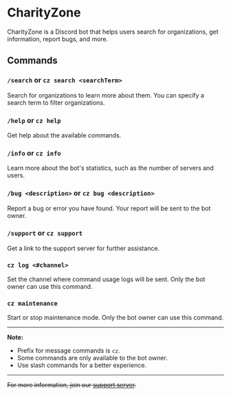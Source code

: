 # CharityZone

CharityZone is a Discord bot that helps users search for organizations, get information, report bugs, and more.

## Commands

### `/search` or `cz search <searchTerm>`
Search for organizations to learn more about them. You can specify a search term to filter organizations.

### `/help` or `cz help`
Get help about the available commands.

### `/info` or `cz info`
Learn more about the bot's statistics, such as the number of servers and users.

### `/bug <description>` or `cz bug <description>`
Report a bug or error you have found. Your report will be sent to the bot owner.

### `/support` or `cz support`
Get a link to the support server for further assistance.

### `cz log <#channel>`
Set the channel where command usage logs will be sent. Only the bot owner can use this command.

### `cz maintenance`
Start or stop maintenance mode. Only the bot owner can use this command.

---

**Note:**  
- Prefix for message commands is `cz`.
- Some commands are only available to the bot owner.
- Use slash commands for a better experience.

---

~~For more information, join our [support server](https://discord.com/invite/BhQYHky6pB).~~